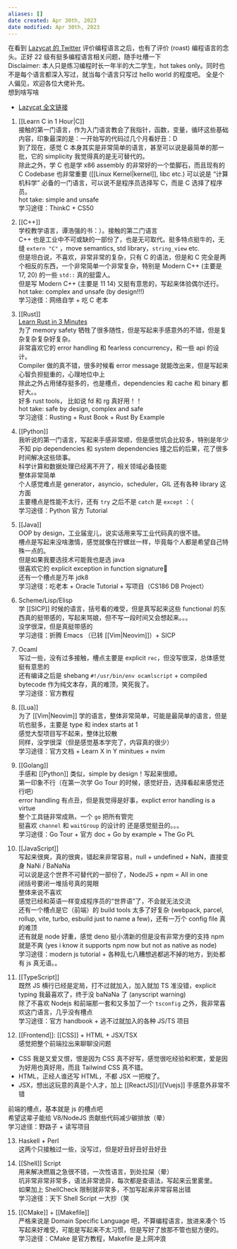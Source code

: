 ```yaml
---
aliases: []
date created: Apr 30th, 2023
date modified: Apr 30th, 2023
---
```

在看到 [Lazycat 的 Twitter](https://twitter.com/manateelazycat/status/1649962719502798848) 评价编程语言之后，也有了评价 (roast) 编程语言的念头。正好 22 级有挺多编程语言相关问题，随手吐槽一下  
Disclaimer: 本人只是练习编程时长一年半的大二学生，hot takes only。同时也不是每个语言都深入写过，就当每个语言只写过 hello world 的程度吧。 全是个人偏见，欢迎各位大佬补充。  
想到啥写啥
- [Lazycat 全文链接](https://threadreaderapp.com/thread/1649962719502798848.html)

1. [[Learn C in 1 Hour|C]]  
接触的第一门语言，作为入门语言教会了我指针，函数，变量，循环这些基础内容，印象最深的是：一开始写的代码过几个月看好丑：D  
到了现在，感觉 C 本身其实是非常简单的语言，甚至可以说是最简单的那一批，它的 simplicity 我觉得真的是无可替代的。  
除此之外，学 C 也是学 x86 assembly 的非常好的一个垫脚石，而且现有的 C Codebase 也非常重要 ([[Linux Kernel|kernel]], libc etc.) 可以说是 “计算机科学” 必备的一门语言，可以说不是程序员选择写 C，而是 C 选择了程序员。  
hot take: simple and unsafe  
学习途径：ThinkC + CS50

2. [[C++]]  
学校教学语言，谭浩强的书：）。接触的第二门语言  
C++ 也是工业中不可或缺的一部份了，也是无可取代。挺多特点挺牛的，无缝 `extern "C"` ，move semantics, std library，`string_view` etc.  
但是坦白说，不喜欢，非常非常的复杂，只有 C 的语法，但是和 C 完全是两个相反的东西，一个非常简单一个非常复杂，特别是 Modern C++ (主要是 17, 20) 的一些 `std::` 真的挺雷人。  
但是写 Modern C++ (主要是 11 14) 又挺有意思的，写起来体验偶尔还行。  
hot take: complex and unsafe (by design!!!)  
学习途径：网络自学 + 吃 C 老本

3. [[Rust]]  
[Learn Rust in 3 Minutes](https://www.youtube.com/watch?v=cE0wfjsybIQ)  
为了 memory safety 牺牲了很多随性，但是写起来手感意外的不错，但是复杂复杂复杂好复杂。  
非常喜欢它的 error handling 和 fearless concurrency，和一些 api 的设计。  
Compiler 做的真不错，很多时候看 error message 就能改出来，但是写起来心智负担挺重的，心理地位中上  
除此之外占用储存挺多的，也是槽点，dependencies 和 cache 和 binary 都好大。。  
好多 rust tools， 比如说 fd 和 rg 真好用！！  
hot take: safe by design, complex and safe  
学习途径：Rusting + Rust Book + Rust By Example

4. [[Python]]  
我听说的第一门语言，写起来手感非常顺，但是感觉坑会比较多，特别是年少不知 pip dependencies 和 system dependencies 撞之后的后果，花了很多时间解决这些琐事。  
科学计算和数据处理已经离不开了，相关领域必备技能  
整体非常简单  
个人感觉难点是 generator，asyncio，scheduler，GIL 还有各种 library 这方面  
主要槽点是性能不太行，还有 `try` 之后不是 `catch` 是 `except` ：（  
学习途径：Python 官方 Tutorial

5. [[Java]]  
OOP by design，工业届宠儿，说实话用来写工业代码真的很不错。  
槽点是写起来没啥激情，感觉就像在拧螺丝一样，毕竟每个人都是希望自己特殊一点的。  
但是如果我要选技术可能我也是选 java  
很喜欢它的 explicit exception in function signature  
还有一个槽点是万年 jdk8  
学习途径：吃老本 + Oracle Tutorial + 写项目（CS186 DB Project）

6. Scheme/Lisp/Elisp  
学 [[SICP]] 时候的语言，括号看的难受，但是真写起来这些 functional 的东西真的挺带感的，写起来骂娘，但不写一段时间又会想起来。。。  
没学很深，但是真挺带感的  
学习途径：折腾 Emacs （已转 [[Vim|Neovim]]）+ SICP

7. Ocaml  
写过一些，没有过多接触，槽点主要是 explicit `rec`，但没写很深，总体感觉挺有意思的  
还有编译之后是 shebang `#!/usr/bin/env ocamlscript` + compiled bytecode 作为纯文本存，真的难顶，笑死我了。  
学习途径：官方教程

8. [[Lua]]  
为了 [[Vim|Neovim]] 学的语言，整体非常简单，可能是最简单的语言，但是坑也挺多，主要是 type 和 index starts at 1  
感觉大型项目写不起来，整体比较散  
同样，没学很深（但是感觉基本学完了，内容真的很少）  
学习途径：官方文档 + Learn X in Y minitues + nvim

9. [[Golang]]  
手感和 [[Python]] 类似，simple by design！写起来很顺。  
第一印象不行（在第一次学 Go Tour 的时候，感觉好丑，选择看起来感觉还行吧）  
error handling 有点丑，但是我觉得是好事，explict error handling is a virtue  
整个工具链非常成熟，一个 `go` 把所有管完  
挺喜欢 `channel` 和 `waitGroup` 的设计的
还是感觉挺丑的。。。  
学习途径：Go Tour + 官方 doc + Go by example + The Go PL

10. [[JavaScript]]  
写起来很爽，真的很爽，错起来非常容易，null + undefined + NaN，直接变身 NaNi / BaNaNa  
可以说是这个世界不可替代的一部份了，NodeJS + npm = All in one  
闭括号要闭一堆括号真的晃眼  
整体来说不喜欢  
感觉已经和英语一样变成程序员的“世界语”了，不会就无法交流  
还有一个槽点是它（前端）的 build tools 太多了好复杂 (webpack, parcel, rollup, vite, turbo, esbuild just to name a few)，还有一万个 config file 真的难顶  
还有就是 node 好重，感觉 deno 挺小清新的但是没有非常方便的支持 npm 就是不爽 (yes i know it supports npm now but not as native as node)  
学习途径：modern js tutorial + 各种乱七八糟想逃都逃不掉的地方，到处都有 js 真无语。。

11. [[TypeScript]]  
既然 JS 横行已经是定局，打不过就加入，加入就加 TS 准没错，explicit typing 我最喜欢了，终于没 baNaNa 了 (anyscript warning)  
除了不喜欢 Nodejs 和前端那一套和又多加了一个 `tsconfig` 之外，我非常喜欢这门语言，几乎没有槽点  
学习途径：官方 handbook + 逃不过就加入的各种 JS/TS 项目

12. [[Frontend]]: [[CSS]] + HTML + JSX/TSX  
感觉把整个前端拉出来聊聊没问题

- CSS 我是又爱又恨，恨是因为 CSS 真不好写，感觉很吃经验和积累，爱是因为好用也真好用，而且 Tailwind CSS 真不错。
- HTML，正经人谁还写 HTML，不都 JSX 一把梭了。
- JSX，想出这玩意的真是个人才，加上 [[ReactJS]]/[[Vuejs]] 手感意外非常不错  

前端的槽点，基本就是 js 的槽点吧  
希望这辈子能给 V8/NodeJS 贡献些代码减少碳排放（晕）  
学习途径：野路子 + 读写项目

13. Haskell + Perl  
这两个只接触过一些，没写过，但是好丑好丑好丑好丑

14. [[Shell]] Script  
用来解决燃眉之急很不错，一次性语言，到处拉屎（晕）  
坑非常非常非常多，语法非常诡异，每次都是查语法，写起来云里雾里。  
如果加上 ShellCheck 限制就非常多，不加写起来非常容易出错  
学习途径：天下 Shell Script 一大抄（笑

15. [[CMake]] + [[Makefile]]  
严格来说是 Domain Specific Language 吧，不算编程语言，放进来凑个 15  
写起来好难受，可能是写起来不太习惯，但是写好了放那不管也挺方便的。  
学习途径：CMake 是官方教程，Makefile 是上网冲浪